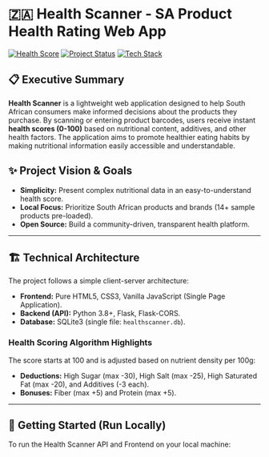# 🇿🇦 Health Scanner - SA Product Health Rating Web App

[![Health Score](https://img.shields.io/badge/Health_Score-0--100-blue)](/)
[![Project Status](https://img.shields.io/badge/Status-MVP_Complete-green)](/)
[![Tech Stack](https://img.shields.io/badge/Stack-Python%20%7C%20Flask%20%7C%20VanillaJS-orange)](/)

## 📋 Executive Summary

**Health Scanner** is a lightweight web application designed to help South African consumers make informed decisions about the products they purchase. By scanning or entering product barcodes, users receive instant **health scores (0-100)** based on nutritional content, additives, and other health factors. The application aims to promote healthier eating habits by making nutritional information easily accessible and understandable.

## ✨ Project Vision & Goals

* **Simplicity:** Present complex nutritional data in an easy-to-understand health score.
* **Local Focus:** Prioritize South African products and brands (14+ sample products pre-loaded).
* **Open Source:** Build a community-driven, transparent health platform.

---

## 🏗️ Technical Architecture

The project follows a simple client-server architecture:

* **Frontend:** Pure HTML5, CSS3, Vanilla JavaScript (Single Page Application).
* **Backend (API):** Python 3.8+, Flask, Flask-CORS.
* **Database:** SQLite3 (single file: `healthscanner.db`).

### Health Scoring Algorithm Highlights

The score starts at 100 and is adjusted based on nutrient density per 100g:

* **Deductions:** High Sugar (max -30), High Salt (max -25), High Saturated Fat (max -20), and Additives (-3 each).
* **Bonuses:** Fiber (max +5) and Protein (max +5).

---

## 🚀 Getting Started (Run Locally)

To run the Health Scanner API and Frontend on your local machine:

